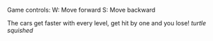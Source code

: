 Game controls:
W: Move forward
S: Move backward

The cars get faster with every level, get hit by one and you lose! *turtle squished*
